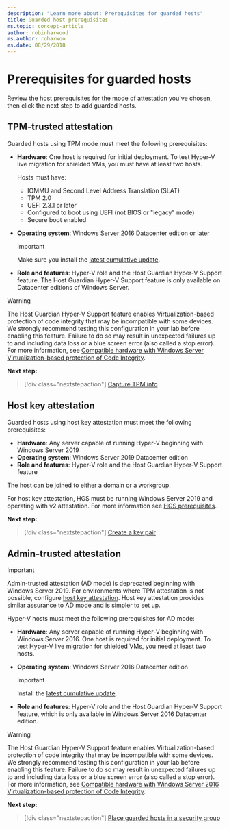 ```yaml
---
description: "Learn more about: Prerequisites for guarded hosts"
title: Guarded host prerequisites
ms.topic: concept-article
author: robinharwood
ms.author: roharwoo
ms.date: 08/29/2018
---
```


# Prerequisites for guarded hosts

Review the host prerequisites for the mode of attestation you've chosen, then click the next step to add guarded hosts.

## TPM-trusted attestation

Guarded hosts using TPM mode must meet the following prerequisites:

-   **Hardware**: One host is required for initial deployment. To test Hyper-V live migration for shielded VMs, you must have at least two hosts.

    Hosts must have:

    - IOMMU and Second Level Address Translation (SLAT)
    - TPM 2.0
    - UEFI 2.3.1 or later
    - Configured to boot using UEFI (not BIOS or "legacy" mode)
    - Secure boot enabled

-   **Operating system**: Windows Server 2016 Datacenter edition or later

    > [!IMPORTANT]
    > Make sure you install the [latest cumulative update](https://support.microsoft.com/help/4000825/windows-10-and-windows-server-2016-update-history).

-   **Role and features**: Hyper-V role and the Host Guardian Hyper-V Support feature. The Host Guardian Hyper-V Support feature is only available on Datacenter editions of Windows Server.

> [!WARNING]
> The Host Guardian Hyper-V Support feature enables Virtualization-based protection of code integrity that may be incompatible with some devices.
> We strongly recommend testing this configuration in your lab before enabling this feature.
> Failure to do so may result in unexpected failures up to and including data loss or a blue screen error (also called a stop error).
> For more information, see [Compatible hardware with Windows Server Virtualization-based protection of Code Integrity](guarded-fabric-compatible-hardware-with-virtualization-based-protection-of-code-integrity.md).

**Next step:**
> [!div class="nextstepaction"]
> [Capture TPM info](guarded-fabric-tpm-trusted-attestation-capturing-hardware.md)

## Host key attestation

Guarded hosts using host key attestation must meet the following prerequisites:

- **Hardware**: Any server capable of running Hyper-V beginning with Windows Server 2019
- **Operating system**: Windows Server 2019 Datacenter edition
- **Role and features**: Hyper-V role and the Host Guardian Hyper-V Support feature

The host can be joined to either a domain or a workgroup.

For host key attestation, HGS must be running Windows Server 2019 and operating with v2 attestation. For more information see [HGS prerequisites](guarded-fabric-prepare-for-hgs.md#prerequisites).

**Next step:**
> [!div class="nextstepaction"]
> [Create a key pair](guarded-fabric-create-host-key.md)

## Admin-trusted attestation

>[!IMPORTANT]
>Admin-trusted attestation (AD mode) is deprecated beginning with Windows Server 2019. For environments where TPM attestation is not possible, configure [host key attestation](#host-key-attestation). Host key attestation provides similar assurance to AD mode and is simpler to set up.

Hyper-V hosts must meet the following prerequisites for AD mode:

-   **Hardware**: Any server capable of running Hyper-V beginning with Windows Server 2016. One host is required for initial deployment. To test Hyper-V live migration for shielded VMs, you need at least two hosts.

-   **Operating system**: Windows Server 2016 Datacenter edition

    > [!IMPORTANT]
    > Install the [latest cumulative update](https://support.microsoft.com/help/4000825/windows-10-and-windows-server-2016-update-history).

-   **Role and features**: Hyper-V role and the Host Guardian Hyper-V Support feature, which is only available in Windows Server 2016 Datacenter edition.

> [!WARNING]
> The Host Guardian Hyper-V Support feature enables Virtualization-based protection of code integrity that may be incompatible with some devices.
> We strongly recommend testing this configuration in your lab before enabling this feature.
> Failure to do so may result in unexpected failures up to and including data loss or a blue screen error (also called a stop error).
> For more information, see [Compatible hardware with Windows Server 2016 Virtualization-based protection of Code Integrity](guarded-fabric-compatible-hardware-with-virtualization-based-protection-of-code-integrity.md).

**Next step:**
> [!div class="nextstepaction"]
> [Place guarded hosts in a security group](guarded-fabric-admin-trusted-attestation-creating-a-security-group.md)


